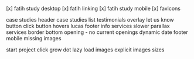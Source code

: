 [x] fatih study desktop
[x] fatih linking
[x] fatih study mobile
[x] favicons

case studies header
case studies list
testimonials overlay
let us know button click
button hovers
lucas footer info
services slower parallax
services border bottom
opening - no current openings
dynamic date footer
mobile missing images

start project click grow dot
lazy load images
explicit images sizes
